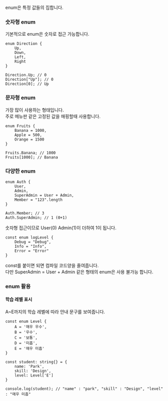 

enum은 특정 값들의 집합니다.

### 숫자형 enum

기본적으로 enum은 숫자로 접근 가능합니다.


```
enum Direction {
	Up,
	Down,
	Left,
	Right
}

Direction.Up; // 0
Direction["Up"]; // 0
Direction[0]; // Up
```

### 문자형 enum

가장 많이 사용하는 형태입니다.   
주로 메뉴판 같은 고정된 값을 매핑할때 사용합니다.

```
enum Fruits {
	Banana = 1000,
	Apple = 500,
	Orange = 1500
}

Fruits.Banana; // 1000
Fruits[1000]; // Banana
```

### 다양한 enum


```
enum Auth {
	User,
	Admin,
	SuperAdmin = User + Admin,
	Member = "123".length	
}

Auth.Member; // 3
Auth.SuperAdmin; // 1 (0+1)
```

숫자형 접근이므로 User(0) Admin(1)이 더하여 1이 됩니다.

```
const enum logLevel {
	Debug = "Debug",
	Info = "Info",
	Error = "Error"
}
```

const를 붙이면 되면 컴파일 코드양을 줄여줍니다.   
다만 SuperAdmin = User + Admin 같은 형태의 enum은 사용 불가능 합니다.


### enum 활용

#### 학습 레벨 표시

A~E까지의 학습 레벨에 따라 안내 문구를 보여줍니다.

```
const enum Level {
	A = '매우 우수',
	B = '우수',
	C = '보통',
	D = '미흡',
	E = '매우 미흡'
}

const student: string{} = {
	name: 'Park',
	skill: 'Design',
	level: Level['E']
}

console.log(student); // "name" : "park", "skill" : "Design", "level" : "매우 미흡" 
```